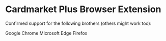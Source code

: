 # Cardmarket Plus Browser Extension

Confirmed support for the following brothers (others might work too):

Google Chrome
Microsoft Edge
Firefox